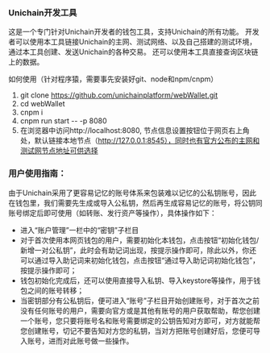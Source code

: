 ### Unichain开发工具
这是一个专门针对Unichain开发者的钱包工具，支持Unichain的所有功能。
开发者可以使用本工具链接Unichain的主网、测试网络、以及自己搭建的测试环境，通过本工具创建、发送Unichain的各种交易。
还可以使用本工具直接查询区块链上的数据。


如何使用（针对程序猿，需要事先安装好git、node和npm/cnpm）
1. git clone https://github.com/unichainplatform/webWallet.git
2. cd webWallet
3. cnpm i
4. cnpm run start -- -p 8080
5. 在浏览器中访问http://localhost:8080, 节点信息设置按钮位于网页右上角处，默认链接本地节点（http://127.0.0.1:8545），同时也有官方公布的主网和测试网节点地址可供选择

### 用户使用指南：
由于Unichain采用了更容易记忆的账号体系来包装难以记忆的公私钥账号，因此在钱包里，我们需要先生成或导入公私钥，然后再生成容易记忆的账号，将公钥同账号绑定后即可使用（如转账、发行资产等操作），具体操作如下：

- 进入“账户管理”一栏中的“密钥”子栏目
- 对于首次使用本网页钱包的用户，需要初始化本钱包，点击按钮“初始化钱包/新增一对公私钥”，此时会有助记词出现，按提示操作即可，除此以外，你还可以通过导入助记词来初始化钱包，点击按钮“通过导入助记词初始化钱包”，按提示操作即可；
- 钱包初始化完成后，还可以使用直接导入私钥、导入keystore等操作，用于钱包之间的账号转移；
- 当密钥部分有公私钥后，便可进入“账号”子栏目开始创建账号，对于首次之前没有任何账号的用户，需要向官方或是其他有账号的用户获取帮助，帮您创建一个账号，您只要将账号名和账号需要绑定的公钥告知对方即可，对方就能帮您创建账号，切记不要告知对方您的私钥，当对方把账号创建好后，您便可导入账号，进而对此账号做一些操作。